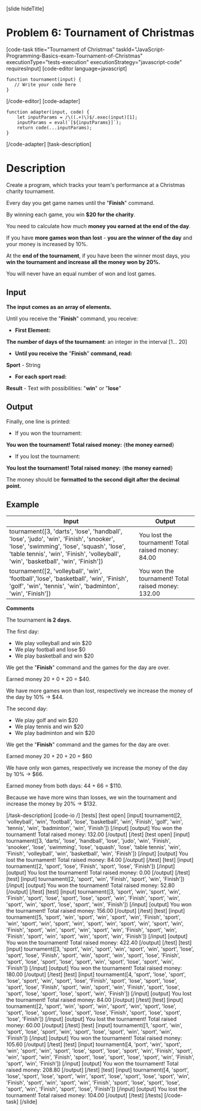 
[slide hideTitle]
# Problem 6: Tournament of Christmas 

[code-task title="Tournament of Christmas" taskId="JavaScript-Programming-Basics-exam-Tournament-of-Christmas" executionType="tests-execution" executionStrategy="javascript-code" requiresInput]
[code-editor language=javascript]
```
function tournament(input) {
   // Write your code here
}
```
[/code-editor]
[code-adapter]
```
function adapter(input, code) {
    let inputParams = /\((.+)\)$/.exec(input)[1];
    inputParams = eval(`[${inputParams}]`);
    return code(...inputParams);
}
```
[/code-adapter]
[task-description]
# Description

Create a program, which tracks your team's performance at a Christmas charity tournament. 

Every day you get game names until the "**Finish**" command. 

By winning each game, you win **$20 for the charity**. 

You need to calculate how much **money you earned at the end of the day**. 

If you have **more games won than lost** - **you are the winner of the day** and your money is increased by 10%. 

At the **end of the tournament**, if you have been the winner most days, you **win the tournament and increase all the money won by 20%.**

You will never have an equal number of won and lost games.

## Input

**The input comes as an array of elements.** 

Until you receive the "**Finish**" command, you receive:

- **First Element:**

**The number of days of the tournament**: an integer in the interval \[1… 20\]

- **Until you receive the** "**Finish**" **command, read:**

**Sport** - String

- **For each sport read:**

**Result** - Text with possibilities:  "**win**" or "**lose**"

## Output

Finally, one line is printed:

- If you won the tournament:

**You won the tournament! Total raised money:** \{**the money earned**\}

- If you lost the tournament:

**You lost the tournament! Total raised money:** \{**the money earned**\}

The money should be **formatted to the second digit after the decimal point.**

## Example

| **Input** | **Output** |
| --- | --- |
|tournament([3, 'darts', 'lose', 'handball', 'lose', 'judo', 'win', 'Finish', 'snooker', 'lose', 'swimming', 'lose', 'squash', 'lose', 'table tennis', 'win', 'Finish', 'volleyball', 'win', 'basketball', 'win', 'Finish']) | You lost the tournament! Total raised money: 84.00 |
|tournament([2, 'volleyball', 'win', 'football','lose', 'basketball', 'win', 'Finish', 'golf', 'win', 'tennis', 'win', 'badminton', 'win', 'Finish']) | You won the tournament! Total raised money: 132.00 |

**Comments**

The tournament **is 2 days.**

The first day:

- We play volleyball and win $20
- We play football and lose $0
- We play basketball and win $20

We get the "**Finish**" command and the games for the day are over. 

Earned money 20 \+ 0 \+ 20 = $40. 

We have more games won than lost, respectively we increase the money of the day by 10\% \-\> $44.

The second day:

- We play golf and win $20
- We play tennis and win  $20
- We play badminton and win $20

We get the "**Finish**" command and the games for the day are over.

Earned money 20 \+ 20 \+ 20 = $60

We have only won games, respectively we increase the money of the day by 10\% \-\> $66.

Earned money from both days: 44 \+ 66 = $110.

Because we have more wins than losses, we win the tournament and increase the money by 20\% \-\> $132.

[/task-description]
[code-io /]
[tests]
[test open]
[input]
tournament([2, 'volleyball', 'win', 'football', 'lose', 'basketball', 'win', 'Finish', 'golf', 'win', 'tennis', 'win', 'badminton', 'win', 'Finish'])
[/input]
[output]
You won the tournament! Total raised money: 132.00
[/output]
[/test]
[test open]
[input]
tournament([3, 'darts', 'lose', 'handball', 'lose', 'judo', 'win', 'Finish', 'snooker', 'lose', 'swimming', 'lose', 'squash', 'lose', 'table tennis', 'win', 'Finish', 'volleyball', 'win', 'basketball', 'win', 'Finish'])
[/input]
[output]
You lost the tournament! Total raised money: 84.00
[/output]
[/test]
[test]
[input]
tournament([2, 'sport', 'lose', 'Finish', 'sport', 'lose', 'Finish'])
[/input]
[output]
You lost the tournament! Total raised money: 0.00
[/output]
[/test]
[test]
[input]
tournament([2, 'sport', 'win', 'Finish', 'sport', 'win', 'Finish'])
[/input]
[output]
You won the tournament! Total raised money: 52.80
[/output]
[/test]
[test]
[input]
tournament([3, 'sport', 'win', 'sport', 'win', 'Finish', 'sport', 'lose', 'sport', 'lose', 'sport', 'win', 'Finish', 'sport', 'win', 'sport', 'win', 'sport', 'lose', 'sport', 'win', 'Finish'])
[/input]
[output]
You won the tournament! Total raised money: 156.00
[/output]
[/test]
[test]
[input]
tournament([5, 'sport', 'win', 'sport', 'win', 'sport', 'win', 'Finish', 'sport', 'win', 'sport', 'win', 'sport', 'win', 'sport', 'win', 'sport', 'win', 'sport', 'win', 'Finish', 'sport', 'win', 'sport', 'win', 'sport', 'win', 'Finish', 'sport', 'win', 'Finish', 'sport', 'win', 'sport', 'win', 'sport', 'win', 'Finish'])
[/input]
[output]
You won the tournament! Total raised money: 422.40
[/output]
[/test]
[test]
[input]
tournament([3, 'sport', 'win', 'sport', 'win', 'sport', 'win', 'sport', 'lose', 'sport', 'lose', 'Finish', 'sport', 'win', 'sport', 'win', 'sport', 'lose', 'Finish', 'sport', 'lose', 'sport', 'lose', 'sport', 'win', 'sport', 'lose', 'sport', 'win', 'Finish'])
[/input]
[output]
You won the tournament! Total raised money: 180.00
[/output]
[/test]
[test]
[input]
tournament([4, 'sport', 'lose', 'sport', 'lose', 'sport', 'win', 'sport', 'lose', 'Finish', 'sport', 'lose', 'sport', 'lose', 'sport', 'lose', 'Finish', 'sport', 'win', 'sport', 'win', 'Finish', 'sport', 'lose', 'sport', 'lose', 'sport', 'lose', 'sport', 'win', 'Finish'])
[/input]
[output]
You lost the tournament! Total raised money: 84.00
[/output]
[/test]
[test]
[input]
tournament([2, 'sport', 'win', 'sport', 'win', 'sport', 'win', 'sport', 'lose', 'sport', 'lose', 'sport', 'lose', 'sport', 'lose', 'Finish', 'sport', 'lose', 'sport', 'lose', 'Finish'])
[/input]
[output]
You lost the tournament! Total raised money: 60.00
[/output]
[/test]
[test]
[input]
tournament([1, 'sport', 'win', 'sport', 'lose', 'sport', 'win', 'sport', 'lose', 'sport', 'win', 'sport', 'win', 'Finish'])
[/input]
[output]
You won the tournament! Total raised money: 105.60
[/output]
[/test]
[test]
[input]
tournament([4, 'port', 'win', 'sport', 'win', 'sport', 'win', 'sport', 'lose', 'sport', 'lose', 'sport', 'win', 'Finish', 'sport', 'win', 'sport', 'win', 'Finish', 'sport', 'lose', 'sport', 'lose', 'sport', 'win', 'Finish', 'sport', 'win', 'Finish'])
[/input]
[output]
You won the tournament! Total raised money: 208.80
[/output]
[/test]
[test]
[input]
tournament([4, 'sport', 'lose', 'sport', 'lose', 'sport', 'win', 'sport', 'lose', 'sport', 'lose', 'sport', 'win', 'Finish', 'sport', 'win', 'sport', 'win', 'Finish', 'sport', 'lose', 'sport', 'lose', 'sport', 'win', 'Finish', 'sport', 'lose', 'Finish'])
[/input]
[output]
You lost the tournament! Total raised money: 104.00
[/output]
[/test]
[/tests]
[/code-task]
[/slide]
